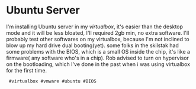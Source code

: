 # Ubuntu Server

I'm installing Ubuntu server in my *virtualbox*, it's easier than the desktop mode and it will be less bloated, I'll required 2gb min, no extra software.
I'll probably test other softwares on my virtualbox, because I'm not inclined to blow up my hard drive dual booting(yet). some folks in the skilstak
had some problems with the BIOS, which is a small OS inside the chip, it's like a firmware( any software who's in a chip). Rob advised to turn on 
hypervisor on the bootloading, which I've done in the past when i was using virtualbox for the first time.

     #virtualbox #vmware #ubuntu #BIOS
